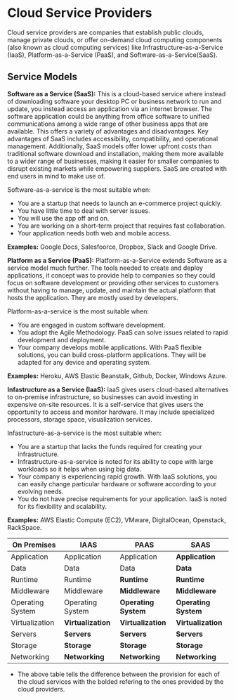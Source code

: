 # Cloud Service Providers

Cloud service providers are companies that establish public clouds, manage private clouds, or offer on-demand cloud computing components (also known as cloud computing services) like Infrastructure-as-a-Service (IaaS), Platform-as-a-Service (PaaS), and Software-as-a-Service(SaaS).

## Service Models

**Software as a Service (SaaS):** This is a cloud-based service where instead of downloading software your desktop PC or business network to run and update, you instead access an application via an internet browser. The software application could be anything from office software to unified communications among a wide range of other business apps that are available. This offers a variety of advantages and disadvantages. Key advantages of SaaS includes accessibility, compatibility, and operational management. Additionally, SaaS models offer lower upfront costs than traditional software download and installation, making them more available to a wider range of businesses, making it easier for smaller companies to disrupt existing markets while empowering suppliers. SaaS are created with end users in mind to make use of.

Software-as-a-service is the most suitable when:

* You are a startup that needs to launch an e-commerce project quickly.
* You have little time to deal with server issues.
* You will use the app off and on.
* You are working on a short-term project that requires fast collaboration.
* Your application needs both web and mobile access.

**Examples:** Google Docs, Salesfoorce, Dropbox, Slack and Google Drive.

**Platform as a Service (PaaS):** Platform-as-a-Service extends Software as a service model much further. The tools needed to create and deploy applications, it concept was to provide help to companies so they could focus on software development or providing other services to customers without having to manage, update, and maintain the actual platform that hosts the application. They are mostly used by developers.

Platform-as-a-service is the most suitable when:

* You are engaged in custom software development.
* You adopt the Agile Methodology. PaaS can solve issues related to rapid development and deployment.
* Your company develops mobile applications. With PaaS flexible solutions, you can build cross-platform applications. They will be adapted for any device and operating system.

**Examples:** Heroku, AWS Elastic Beanstalk, Github, Docker, Windows Azure.

**Infastructure as a Service (IaaS):** IaaS gives users cloud-based alternatives to on-premise infrastructure, so businesses can avoid investing in expensive on-site resources. It is a self-service that gives users the opportunity to access and monitor hardware. It may include specialized processors, storage space, visualization services.

Infastructure-as-a-service is the most suitable when:

* You are a startup that lacks the funds required for creating your infrastructure.
* Infrastructure-as-a-service is noted for its ability to cope with large workloads so it helps when using big data.
* Your company is experiencing rapid growth. With IaaS solutions, you can easily change particular hardware or software according to your evolving needs.
* You do not have precise requirements for your application. IaaS is noted for its flexibility and scalability.

**Examples:** AWS Elastic Compute (EC2), VMware, DigitalOcean, Openstack, RackSpace.

| On Premises   | IAAS  | PAAS  | SAAS  |
|---|---|---|---|
| Application  | Application  |  Application | **Application**  |
| Data  | Data  | Data  | **Data**  |
| Runtime  | Runtime  | **Runtime**  |  **Runtime** |
| Middleware  | Middleware  | **Middleware**  |  **Middleware** |
| Operating System  | Operating System  |  **Operating System** |  **Operating System** |
|  Virtualization |  **Virtualization** |  **Virtualization** | **Virtualization**  |
| Servers |  **Servers** | **Servers**  |  **Servers** |
| Storage  |  **Storage** | **Storage**  | **Storage**  |
| Networking  |  **Networking** |  **Networking** |  **Networking** |

* The above table tells the difference between the provision for each of the cloud services with the bolded refering to the ones provided by the cloud providers.
